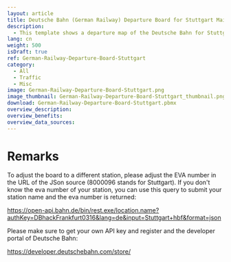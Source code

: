 ```yaml
---
layout: article
title: Deutsche Bahn (German Railway) Departure Board for Stuttgart Main Station
description: 
  - This template shows a departure map of the Deutsche Bahn for Stuttgart main station. It includes departure times, delays, train type, route, destination and platform.
lang: cn
weight: 500
isDraft: true
ref: German-Railway-Departure-Board-Stuttgart
category:
  - All
  - Traffic
  - Misc
image: German-Railway-Departure-Board-Stuttgart.png
image_thumbnail: German-Railway-Departure-Board-Stuttgart_thumbnail.png
download: German-Railway-Departure-Board-Stuttgart.pbmx
overview_description:
overview_benefits:
overview_data_sources:
---
```

# Remarks
To adjust the board to a different station, please adjust the EVA number in the URL of the JSon source (8000096 stands for Stuttgart).
If you don't know the eva number of your station, you can use this query to submit your station name and the eva number is returned:

https://open-api.bahn.de/bin/rest.exe/location.name?authKey=DBhackFrankfurt0316&lang=de&input=Stuttgart+hbf&format=json

Please make sure to get your own API key and register and the developer portal of Deutsche Bahn:

https://developer.deutschebahn.com/store/
